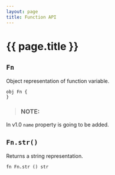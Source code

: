 ```yaml
---
layout: page
title: Function API
---
```


# {{ page.title }}

## `Fn`
Object representation of function variable.

```the
obj Fn {
}
```

> ### NOTE:
  In v1.0 `name` property is going to be added.

## `Fn.str()`
Returns a string representation.

```the
fn Fn.str () str
```
